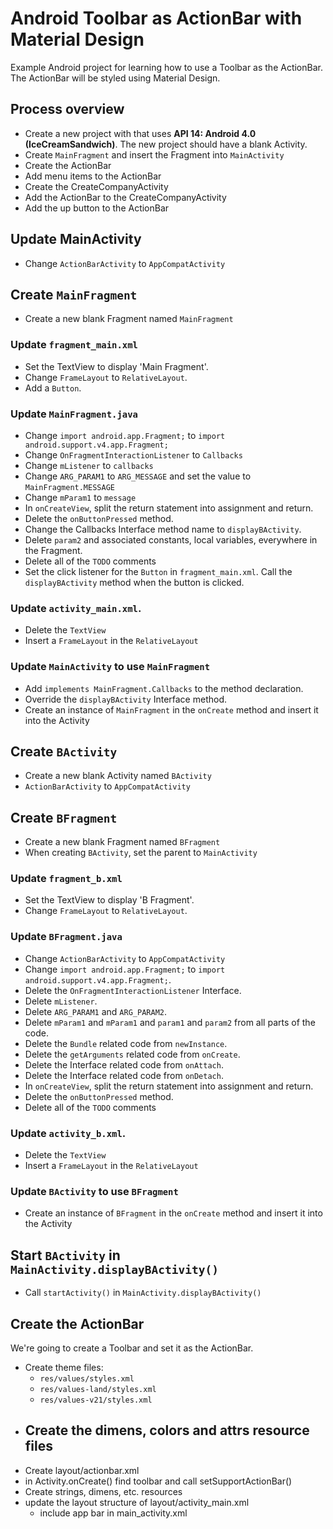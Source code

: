 # Android Toolbar as ActionBar with Material Design

Example Android project for learning how to use a Toolbar as the ActionBar. The ActionBar will be
styled using Material Design.

## Process overview

- Create a new project with that uses **API 14: Android 4.0 (IceCreamSandwich)**. The new project
  should have a blank Activity.
- Create `MainFragment` and insert the Fragment into `MainActivity`
- Create the ActionBar
- Add menu items to the ActionBar
- Create the CreateCompanyActivity
- Add the ActionBar to the CreateCompanyActivity
- Add the up button to the ActionBar

## Update MainActivity

- Change `ActionBarActivity` to `AppCompatActivity`

## Create `MainFragment`

- Create a new blank Fragment named `MainFragment`

### Update `fragment_main.xml`

- Set the TextView to display 'Main Fragment'.
- Change `FrameLayout` to `RelativeLayout`.
- Add a `Button`.

### Update `MainFragment.java`

- Change `import android.app.Fragment;` to `import android.support.v4.app.Fragment;`
- Change `OnFragmentInteractionListener` to `Callbacks`
- Change `mListener` to `callbacks`
- Change `ARG_PARAM1` to `ARG_MESSAGE` and set the value to `MainFragment.MESSAGE`
- Change `mParam1` to `message`
- In `onCreateView`, split the return statement into assignment and return.
- Delete the `onButtonPressed` method.
- Change the Callbacks Interface method name to `displayBActivity`.
- Delete `param2` and associated constants, local variables, everywhere in the Fragment.
- Delete all of the `TODO` comments
- Set the click listener for the `Button` in `fragment_main.xml`. Call the `displayBActivity` method
  when the button is clicked.

### Update `activity_main.xml`.

- Delete the `TextView`
- Insert a `FrameLayout` in the `RelativeLayout`

### Update `MainActivity` to use `MainFragment`

- Add `implements MainFragment.Callbacks` to the method declaration.
- Override the `displayBActivity` Interface method.
- Create an instance of `MainFragment` in the `onCreate` method and insert it into the Activity


## Create `BActivity`

- Create a new blank Activity named `BActivity`
- `ActionBarActivity` to `AppCompatActivity`


## Create `BFragment`

- Create a new blank Fragment named `BFragment`
- When creating `BActivity`, set the parent to `MainActivity`

### Update `fragment_b.xml`

- Set the TextView to display 'B Fragment'.
- Change `FrameLayout` to `RelativeLayout`.


### Update `BFragment.java`

- Change `ActionBarActivity` to `AppCompatActivity`
- Change `import android.app.Fragment;` to `import android.support.v4.app.Fragment;`.
- Delete the `OnFragmentInteractionListener` Interface.
- Delete `mListener`.
- Delete `ARG_PARAM1` and `ARG_PARAM2`.
- Delete `mParam1` and `mParam1` and `param1` and `param2` from all parts of the code.
- Delete the `Bundle` related code from `newInstance`.
- Delete the `getArguments` related code from `onCreate`.
- Delete the Interface related code from `onAttach`.
- Delete the Interface related code from `onDetach`.
- In `onCreateView`, split the return statement into assignment and return.
- Delete the `onButtonPressed` method.
- Delete all of the `TODO` comments

### Update `activity_b.xml`.

- Delete the `TextView`
- Insert a `FrameLayout` in the `RelativeLayout`

### Update `BActivity` to use `BFragment`

- Create an instance of `BFragment` in the `onCreate` method and insert it into the Activity


## Start `BActivity` in `MainActivity.displayBActivity()`

- Call `startActivity()` in `MainActivity.displayBActivity()`




## Create the ActionBar

We're going to create a Toolbar and set it as the ActionBar.

- Create theme files:
    - `res/values/styles.xml`
    - `res/values-land/styles.xml`
    - `res/values-v21/styles.xml`
- Create the dimens, colors and attrs resource files
    -
- Create layout/actionbar.xml
- in Activity.onCreate() find toolbar and call setSupportActionBar()
- Create strings, dimens, etc. resources
- update the layout structure of layout/activity_main.xml
    - include app bar in main_activity.xml